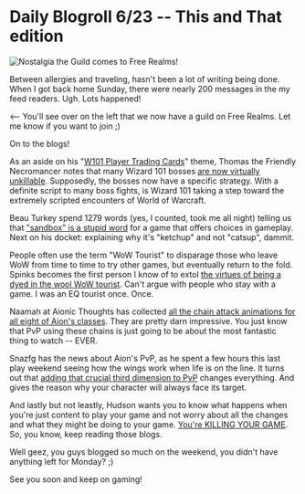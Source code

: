 # Daily Blogroll 6/23 -- This and That edition

![Nostalgia the Guild comes to Free Realms!](http://westkarana.com/wp-content/uploads/2009/06/Fullscreen-capture-6232009-61718-AM.jpg "Nostalgia the Guild comes to Free Realms!")

Between allergies and traveling, hasn't been a lot of writing being done. When I got back home Sunday, there were nearly 200 messages in the my feed readers. Ugh. Lots happened!

<-- You'll see over on the left that we now have a guild on Free Realms. Let me know if you want to join ;)

On to the blogs!

As an aside on his "[W101 Player Trading Cards](http://thefriendlynecromancer.blogspot.com/2009/06/player-trading-card-of-day-devin.html)" theme, Thomas the Friendly Necromancer notes that many Wizard 101 bosses [are now virtually unkillable](http://www.wizard101central.com/forums/showthread.php?t=15468). Supposedly, the bosses now have a specific strategy. With a definite script to many boss fights, is Wizard 101 taking a step toward the extremely scripted encounters of World of Warcraft.

Beau Turkey spend 1279 words (yes, I counted, took me all night) telling us that ["sandbox" is a stupid word](http://epicdolls.com/beauturkey/?p=1667) for a game that offers choices in gameplay. Next on his docket: explaining why it's "ketchup" and not "catsup", dammit.

People often use the term "WoW Tourist" to disparage those who leave WoW from time to time to try other games, but eventually return to the fold. Spinks becomes the first person I know of to extol [the virtues of being a dyed in the wool WoW tourist](http://spinksville.wordpress.com/2009/06/23/the-tourist-trap/). Can't argue with people who stay with a game. I was an EQ tourist once. Once.

Naamah at Aionic Thoughts has collected [all the chain attack animations for all eight of Aion's classes](http://aionicthoughts.wordpress.com/2009/06/22/and-beta-weekend-2-ends/). They are pretty darn impressive. You just know that PvP using these chains is just going to be about the most fantastic thing to watch -- EVER.

Snazfg has the news about Aion's PvP, as he spent a few hours this last play weekend seeing how the wings work when life is on the line. It turns out that [adding that crucial third dimension to PvP](http://snafzg.mmofansites.com/posts/1399-my-initial-impressions-of-aion) changes everything. And gives the reason why your character will always face its target.

And lastly but not leastly, Hudson wants you to know what happens when you're just content to play your game and not worry about all the changes and what they might be doing to your game. [You're KILLING YOUR GAME](http://hudshideout.com/blog/?p=2716). So, you know, keep reading those blogs.

Well geez, you guys blogged so much on the weekend, you didn't have anything left for Monday? ;)

See you soon and keep on gaming!

